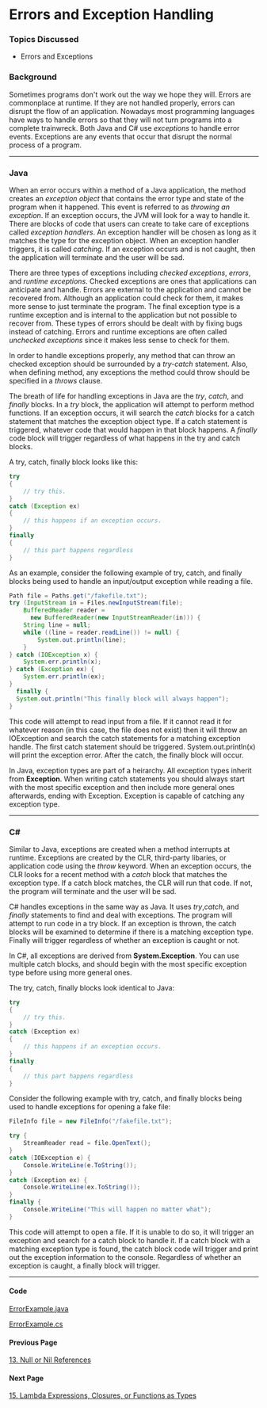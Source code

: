 # Errors and Exception Handling
### Topics Discussed
* Errors and Exceptions

### Background
Sometimes programs don't work out the way we hope they will. Errors are commonplace at runtime. If they are not handled properly, errors can disrupt the flow of an application. Nowadays most programming languages have ways to handle errors so that they will not turn programs into a complete trainwreck. Both Java and C# use *exceptions* to handle error events. Exceptions are any events that occur that disrupt the normal process of a program.

---

### Java
When an error occurs within a method of a Java application, the method creates an *exception object* that contains the error type and state of the program when it happened. This event is referred to as *throwing an exception*. If an exception occurs, the JVM will look for a way to handle it. There are blocks of code that users can create to take care of exceptions called *exception handlers*. An exception handler will be chosen as long as it matches the type for the exception object. When an exception handler triggers, it is called *catching*. If an exception occurs and is not caught, then the application will terminate and the user will be sad.

There are three types of exceptions including *checked exceptions*, *errors*, and *runtime exceptions*. Checked exceptions are ones that applications can anticipate and handle. Errors are external to the application and cannot be recovered from. Although an application could check for them, it makes more sense to just terminate the program. The final exception type is a runtime exception and is internal to the application but not possible to recover from. These types of errors should be dealt with by fixing bugs instead of catching. Errors and runtime exceptions are often called *unchecked exceptions* since it makes less sense to check for them.

In order to handle exceptions properly, any method that can throw an checked exception should be surrounded by a *try-catch* statement. Also, when defining method, any exceptions the method could throw should be specified in a *throws* clause.

The breath of life for handling exceptions in Java are the *try*, *catch*, and *finally* blocks. In a *try* block, the application will attempt to perform method functions. If an exception occurs, it will search the *catch* blocks for a catch statement that matches the exception object type. If a catch statement is triggered, whatever code that would happen in that block happens. A *finally* code block will trigger regardless of what happens in the try and catch blocks.

A try, catch, finally block looks like this:
```java
try
{
    // try this.
}
catch (Exception ex)
{
    // this happens if an exception occurs.
}
finally
{
    // this part happens regardless
}
```
As an example, consider the following example of try, catch, and finally blocks being used to handle an input/output exception while reading a file.

```java
Path file = Paths.get("/fakefile.txt");
try (InputStream in = Files.newInputStream(file);
    BufferedReader reader =
      new BufferedReader(new InputStreamReader(in))) {
    String line = null;
    while ((line = reader.readLine()) != null) {
        System.out.println(line);
    }
} catch (IOException x) {
    System.err.println(x);
} catch (Exception ex) {
    System.err.println(ex);
}
  finally {
  System.out.println("This finally block will always happen");
}
```
This code will attempt to read input from a file. If it cannot read it for whatever reason (in this case, the file does not exist) then it will throw an IOException and search the catch statements for a matching exception handle. The first catch statement should be triggered. System.out.println(x) will print the exception error. After the catch, the finally block will occur.

In Java, exception types are part of a heirarchy. All exception types inherit from **Exception**. When writing catch statements you should always start with the most specific exception and then include more general ones afterwards, ending with Exception. Exception is capable of catching any exception type.

---

### C#
Similar to Java, exceptions are created when a method interrupts at runtime. Exceptions are created by the CLR, third-party libaries, or application code using the *throw* keyword. When an exception occurs, the CLR looks for a recent method with a *catch* block that matches the exception type. If a catch block matches, the CLR will run that code. If not, the program will terminate and the user will be sad.

C# handles exceptions in the same way as Java. It uses *try*,*catch*, and *finally* statements to find and deal with exceptions. The program will attempt to run code in a try block. If an exception is thrown, the catch blocks will be examined to determine if there is a matching exception type. Finally will trigger regardless of whether an exception is caught or not.

In C#, all exceptions are derived from **System.Exception**. You can use multiple catch blocks, and should begin with the most specific exception type before using more general ones.

The try, catch, finally blocks look identical to Java:
```csharp
try
{
    // try this.
}
catch (Exception ex)
{
    // this happens if an exception occurs.
}
finally
{
    // this part happens regardless
}
```

Consider the following example with try, catch, and finally blocks being used to handle exceptions for opening a fake file:
```csharp
FileInfo file = new FileInfo("/fakefile.txt");

try {
    StreamReader read = file.OpenText();
}
catch (IOException e) {
    Console.WriteLine(e.ToString());
}
catch (Exception ex) {
    Console.WriteLine(ex.ToString());
}
finally {
    Console.WriteLine("This will happen no matter what");
}
```

This code will attempt to open a file. If it is unable to do so, it will trigger an exception and search for a catch block to handle it. If a catch block with a matching exception type is found, the catch block code will trigger and print out the exception information to the console. Regardless of whether an exception is caught, a finally block will trigger.

----
#### Code
[ErrorExample.java](ErrorExample.java)

[ErrorExample.cs](ErrorExample.cs)

#### Previous Page
[13. Null or Nil References](13NullOrNilReferences.md)

#### Next Page
[15. Lambda Expressions, Closures, or Functions as Types](15LambdaExpressions.md)
